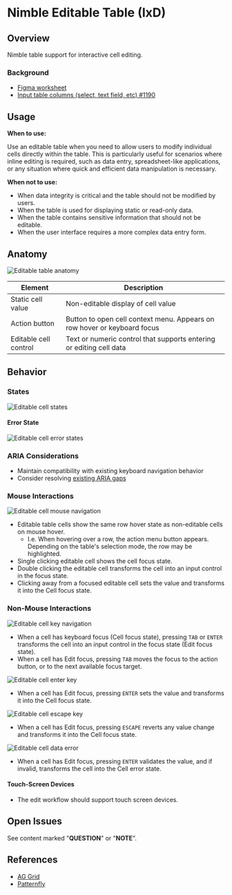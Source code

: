 # Nimble Editable Table (IxD)

## Overview

Nimble table support for interactive cell editing.

### Background

-   [Figma worksheet](https://www.figma.com/design/r2yGNQNVFdE7cBO9CyHmQx/Nimble---IxD?node-id=1221-36463)
-   [Input table columns (select, text field, etc) #1190](https://github.com/ni/nimble/issues/1190)

## Usage

**When to use:**

Use an editable table when you need to allow users to modify individual cells directly within the table.
This is particularly useful for scenarios where inline editing is required, such as data entry, spreadsheet-like applications, or any situation where quick and efficient data manipulation is necessary.

**When not to use:**

-   When data integrity is critical and the table should not be modified by users.
-   When the table is used for displaying static or read-only data.
-   When the table contains sensitive information that should not be editable.
-   When the user interface requires a more complex data entry form.

## Anatomy

![Editable table anatomy](./spec-images/editable-cell-anatomy.png)

| Element               | Description                                                              |
| --------------------- | ------------------------------------------------------------------------ |
| Static cell value     | Non-editable display of cell value                                       |
| Action button         | Button to open cell context menu. Appears on row hover or keyboard focus |
| Editable cell control | Text or numeric control that supports entering or editing cell data      |

## Behavior

### States

![Editable cell states](./spec-images/editable-cell-states.png)

#### Error State

![Editable cell error states](./spec-images/editable-cell-error-data.png)

### ARIA Considerations

-   Maintain compatibility with existing keyboard navigation behavior
-   Consider resolving [existing ARIA gaps](https://github.com/ni/nimble/issues/2285)

### Mouse Interactions

![Editable cell mouse navigation](./spec-images/editable-cell-mouse-navigation.png)

-   Editable table cells show the same row hover state as non-editable cells on mouse hover.
    -   I.e. When hovering over a row, the action menu button appears. Depending on the table's selection mode, the row may be highlighted.
-   Single clicking editable cell shows the cell focus state.
-   Double clicking the editable cell transforms the cell into an input control in the focus state.
-   Clicking away from a focused editable cell sets the value and transforms it into the Cell focus state.

### Non-Mouse Interactions

![Editable cell key navigation](./spec-images/editable-cell-key-navigation.png)

-   When a cell has keyboard focus (Cell focus state), pressing `TAB` or `ENTER` transforms the cell into an input control in the focus state (Edit focus state).
-   When a cell has Edit focus, pressing `TAB` moves the focus to the action button, or to the next available focus target.

![Editable cell enter key](./spec-images/editable-cell-enter-key.png)

-   When a cell has Edit focus, pressing `ENTER` sets the value and transforms it into the Cell focus state.

![Editable cell escape key](./spec-images/editable-cell-escape-key.png)

-   When a cell has Edit focus, pressing `ESCAPE` reverts any value change and transforms it into the Cell focus state.

![Editable cell data error](./spec-images/editable-cell-error-data.png)

-   When a cell has Edit focus, pressing `ENTER` validates the value, and if invalid, transforms the cell into the Cell error state.

#### Touch-Screen Devices

-   The edit workflow should support touch screen devices.

## Open Issues

See content marked "**QUESTION**" or "**NOTE**".

## References

-   [AG Grid](https://www.ag-grid.com/example/)
-   [Patternfly](https://www.patternfly.org/components/table/react-deprecated/#editable-rows)
